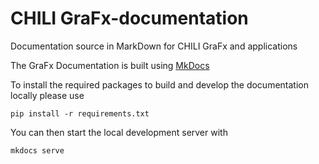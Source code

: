 # CHILI GraFx-documentation

Documentation source in MarkDown for CHILI GraFx and applications

The GraFx Documentation is built using [MkDocs](https://www.mkdocs.org/)

To install the required packages to build and develop the documentation locally please use
```
pip install -r requirements.txt
```

You can then start the local development server with
```
mkdocs serve
```

